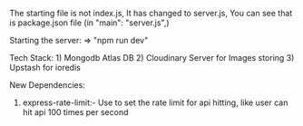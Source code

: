 The starting file is not index.js, It has changed to server.js, You can see that is package.json file (in "main": "server.js",)

Starting the server: => "npm run dev"


Tech Stack:
    1) Mongodb Atlas DB
    2) Cloudinary Server for Images storing
    3) Upstash for ioredis

New Dependencies:
1) express-rate-limit:- Use to set the rate limit for api hitting, like user can hit api 100 times per second